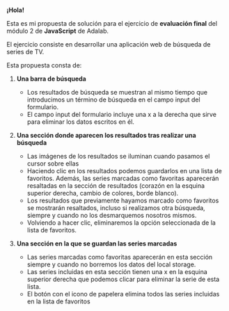 **¡Hola!**

Esta es mi propuesta de solución para el ejercicio de **evaluación final** del módulo 2 de **JavaScript** de Adalab.

El ejercicio consiste en desarrollar una aplicación web de búsqueda de series de TV.

Esta propuesta consta de:

1. **Una barra de búsqueda**
    - Los resultados de búsqueda se muestran al mismo tiempo que introducimos un término de búsqueda en el campo input del formulario.
    - El campo input del formulario incluye una x a la derecha que sirve para eliminar los datos escritos en él.

2. **Una sección donde aparecen los resultados tras realizar una búsqueda**
    - Las imágenes de los resultados se iluminan cuando pasamos el cursor sobre ellas
    - Haciendo clic en los resultados podemos guardarlos en una lista de favoritos. Además, las series marcadas como favoritas aparecerán resaltadas en la sección de resultados (corazón en la esquina superior derecha, cambio de colores, borde blanco).
    - Los resultados que previamente hayamos marcado como favoritos se mostrarán resaltados, incluso si realizamos otra búsqueda, siempre y cuando no los desmarquemos nosotros mismos.
    - Volviendo a hacer clic, eliminaremos la opción seleccionada de la lista de favoritos.

3. **Una sección en la que se guardan las series marcadas**
    - Las series marcadas como favoritas aparecerán en esta sección siempre y cuando no borremos los datos del local storage.
    - Las series incluidas en esta sección tienen una x en la esquina superior derecha que podemos clicar para eliminar la serie de esta lista.
    - El botón con el icono de papelera elimina todos las series incluidas en la lista de favoritos